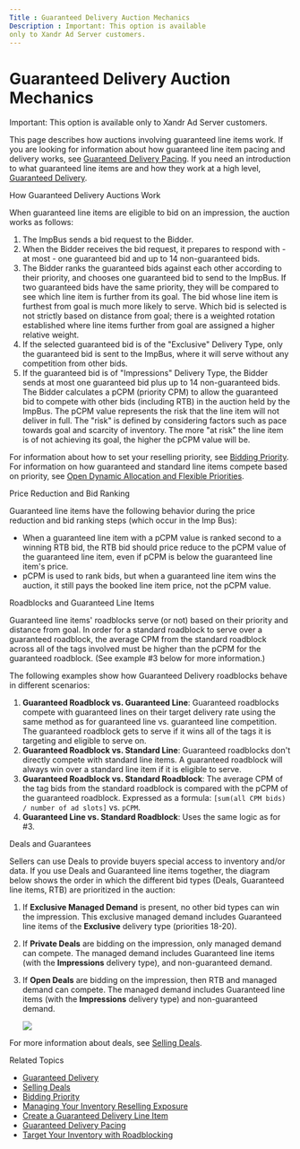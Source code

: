 ```yaml
---
Title : Guaranteed Delivery Auction Mechanics
Description : Important: This option is available
only to Xandr Ad Server customers.
---
```



# Guaranteed Delivery Auction Mechanics





Important: This option is available
only to Xandr Ad Server customers.



This page describes how auctions involving guaranteed line items work.
If you are looking for information about how guaranteed line item pacing
and delivery works, see
<a href="guaranteed-delivery-pacing.html" class="xref">Guaranteed
Delivery Pacing</a>. If you need an introduction to what guaranteed line
items are and how they work at a high level,
<a href="guaranteed-delivery.html" class="xref">Guaranteed Delivery</a>.

How Guaranteed Delivery Auctions Work

When guaranteed line items are eligible to bid on an impression, the
auction works as follows:

1.  The ImpBus sends a bid request to the Bidder.
2.  When the Bidder receives the bid request, it prepares to respond
    with - at most - one guaranteed bid and up to 14 non-guaranteed
    bids.
3.  The Bidder ranks the guaranteed bids against each other according to
    their priority, and chooses one guaranteed bid to send to the
    ImpBus. If two guaranteed bids have the same priority, they will be
    compared to see which line item is further from its goal. The bid
    whose line item is furthest from goal is much more likely to serve.
    Which bid is selected is not strictly based on distance from goal;
    there is a weighted rotation established where line items further
    from goal are assigned a higher relative weight.
4.  If the selected guaranteed bid is of the "Exclusive" Delivery Type,
    only the guaranteed bid is sent to the ImpBus, where it will serve
    without any competition from other bids.
5.  If the guaranteed bid is of "Impressions" Delivery Type, the Bidder
    sends at most one guaranteed bid plus up to 14 non-guaranteed bids.
    The Bidder calculates a pCPM (priority CPM) to allow the guaranteed
    bid to compete with other bids (including RTB) in the auction held
    by the ImpBus. The pCPM value represents the risk that the line item
    will not deliver in full. The "risk" is defined by considering
    factors such as pace towards goal and scarcity of inventory. The
    more "at risk" the line item is of not achieving its goal, the
    higher the pCPM value will be.

For information about how to set your reselling priority, see
<a href="bidding-priority.html" class="xref">Bidding Priority</a>. For
information on how guaranteed and standard line items compete based on
priority, see
<a href="open-dynamic-allocation-and-flexible-priorities.html"
class="xref">Open Dynamic Allocation and Flexible Priorities</a>.

Price Reduction and Bid Ranking

Guaranteed line items have the following behavior during the price
reduction and bid ranking steps (which occur in the Imp Bus):

- When a guaranteed line item with a pCPM value is ranked second to a
  winning RTB bid, the RTB bid should price reduce to the pCPM value of
  the guaranteed line item, even if pCPM is below the guaranteed line
  item's price.
- pCPM is used to rank bids, but when a guaranteed line item wins the
  auction, it still pays the booked line item price, not the pCPM value.

Roadblocks and Guaranteed Line Items

Guaranteed line items' roadblocks serve (or not) based on their priority
and distance from goal. In order for a standard roadblock to serve over
a guaranteed roadblock, the average CPM from the standard roadblock
across all of the tags involved must be higher than the pCPM for the
guaranteed roadblock. (See example \#3 below for more information.)

The following examples show how Guaranteed Delivery roadblocks behave in
different scenarios:

1.  **Guaranteed Roadblock vs. Guaranteed Line**: Guaranteed roadblocks
    compete with guaranteed lines on their target delivery rate using
    the same method as for guaranteed line vs. guaranteed line
    competition. The guaranteed roadblock gets to serve if it wins all
    of the tags it is targeting and eligible to serve on.
2.  **Guaranteed Roadblock vs. Standard Line**: Guaranteed roadblocks
    don't directly compete with standard line items. A guaranteed
    roadblock will always win over a standard line item if it is
    eligible to serve.
3.  **Guaranteed Roadblock vs. Standard Roadblock**: The average CPM of
    the tag bids from the standard roadblock is compared with the pCPM
    of the guaranteed roadblock. Expressed as a formula:
    `[sum(all CPM bids) / number of ad slots]` vs. `pCPM`.
4.  **Guaranteed Line vs. Standard Roadblock**: Uses the same logic as
    for \#3.

Deals and Guarantees

Sellers can use Deals to provide buyers special access to inventory
and/or data. If you use Deals and Guaranteed line items together, the
diagram below shows the order in which the different bid types (Deals,
Guaranteed line items, RTB) are prioritized in the auction:

1.  If **Exclusive Managed Demand** is present, no other bid types can
    win the impression. This exclusive managed demand includes
    Guaranteed line items of the **Exclusive** delivery type (priorities
    18-20).

2.  If **Private Deals** are bidding on the impression, only managed
    demand can compete. The managed demand includes Guaranteed line
    items (with the **Impressions** delivery type), and non-guaranteed
    demand.

3.  If **Open Deals** are bidding on the impression, then RTB and
    managed demand can compete. The managed demand includes Guaranteed
    line items (with the **Impressions** delivery type) and
    non-guaranteed demand.

    <img
    src="../images/guaranteed-delivery-auction-mechanics/deals-and-guarantees.png"
    class="image" />

For more information about deals, see
<a href="selling-deals.html" class="xref">Selling Deals</a>.

Related Topics

- <a href="guaranteed-delivery.html" class="xref">Guaranteed Delivery</a>
- <a href="selling-deals.html" class="xref">Selling Deals</a>
- <a href="bidding-priority.html" class="xref">Bidding Priority</a>
- <a href="managing-your-inventory-reselling-exposure.html"
  class="xref">Managing Your Inventory Reselling Exposure</a>
- <a href="create-a-guaranteed-delivery-line-item.html"
  class="xref">Create a Guaranteed Delivery Line Item</a>
- <a href="guaranteed-delivery-pacing.html" class="xref">Guaranteed
  Delivery Pacing</a>
- <a href="target-your-inventory-with-roadblocking.html"
  class="xref">Target Your Inventory with Roadblocking</a>




